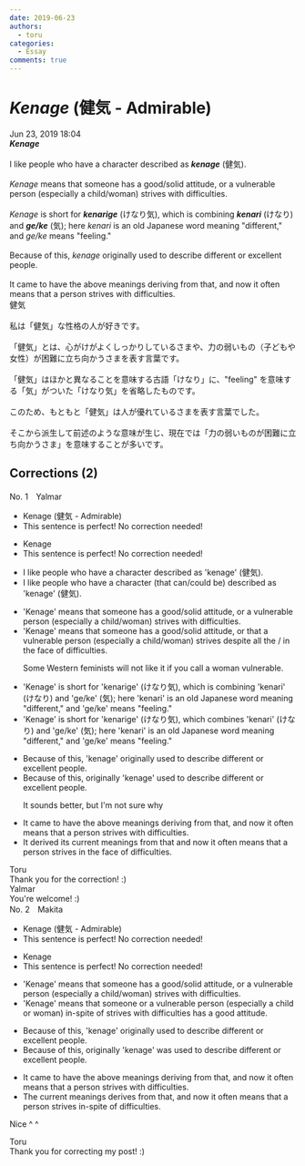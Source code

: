 ```yaml
---
date: 2019-06-23
authors:
  - toru
categories:
  - Essay
comments: true
---
```


# <strong><em>Kenage</strong></em> (健気 - Admirable)
<div class="date">Jun 23, 2019 18:04</div>
<div id="post"><div id="body_show_ori">
<strong><em>Kenage</strong></em><br/><br/>I like people who have a character described as <strong><em>kenage</em></strong> (健気).<br/><br/><em>Kenage</em> means that someone has a good/solid attitude, or a vulnerable person (especially a child/woman) strives with difficulties.<br/><br/><em>Kenage</em> is short for <strong><em>kenarige</em></strong> (けなり気), which is combining <strong><em>kenari</em></strong> (けなり) and <strong><em>ge/ke</em></strong> (気); here <em>kenari</em> is an old Japanese word meaning "different," and <em>ge/ke</em> means "feeling."<br/><br/>Because of this, <em>kenage</em> originally used to describe different or excellent people.<br/><br/>It came to have the above meanings deriving from that, and now it often means that a person strives with difficulties.
</div></div>

<!-- more -->

<div id="post_ja"><div id="body_show_mo">
健気<br/><br/>私は「健気」な性格の人が好きです。<br/><br/>「健気」とは、心がけがよくしっかりしているさまや、力の弱いもの（子どもや女性）が困難に立ち向かうさまを表す言葉です。<br/><br/>「健気」はほかと異なることを意味する古語「けなり」に、"feeling" を意味する「気」がついた「けなり気」を省略したものです。<br/><br/>このため、もともと「健気」は人が優れているさまを表す言葉でした。<br/><br/>そこから派生して前述のような意味が生じ、現在では「力の弱いものが困難に立ち向かうさま」を意味することが多いです。
</div></div>

## Corrections (2)
<div id="block"><div class="first_name"> No. 1　<span class="just_name">Yalmar</span></div><div id="block2">
<ul class="correction_field">
<li class="incorrect">Kenage (健気 - Admirable)</li>
<li class="corrected perfect">This sentence is perfect! No correction needed!</li>
</ul>
<ul class="correction_field">
<li class="incorrect">Kenage</li>
<li class="corrected perfect">This sentence is perfect! No correction needed!</li>
</ul>
<ul class="correction_field">
<li class="incorrect">I like people who have a character described as 'kenage' (健気).</li>
<li class="corrected correct">
I like people who have a character <span class="f_blue">(that can/could be) </span>described as 'kenage' (健気).
</li>
</ul>
<ul class="correction_field">
<li class="incorrect">'Kenage' means that someone has a good/solid attitude, or a vulnerable person (especially a child/woman) strives with difficulties.</li>
<li class="corrected correct">
'Kenage' means that someone has a good<span class="f_gray"><span class="sline">/solid</span></span> attitude, or <span class="f_red">that</span> a vulnerable person (especially a child/woman) strives <span class="f_red">despite all the / in the face of</span> difficulties.
<p class="correction_comment">Some Western feminists will not like it if you call a woman vulnerable.</p>
</li>
</ul>
<ul class="correction_field">
<li class="incorrect">'Kenage' is short for 'kenarige' (けなり気), which is combining 'kenari' (けなり) and 'ge/ke' (気); here 'kenari' is an old Japanese word meaning "different," and 'ge/ke' means "feeling."</li>
<li class="corrected correct">
'Kenage' is short for 'kenarige' (けなり気), which <span class="f_red">combines</span> 'kenari' (けなり) and 'ge/ke' (気); here 'kenari' is an old Japanese word meaning "different," and 'ge/ke' means "feeling."
</li>
</ul>
<ul class="correction_field">
<li class="incorrect">Because of this, 'kenage' originally used to describe different or excellent people.</li>
<li class="corrected correct">
Because of this, <span class="f_red">originally</span> 'kenage' used to describe different or excellent people.
<p class="correction_comment">It sounds better, but I'm not sure why</p>
</li>
</ul>
<ul class="correction_field">
<li class="incorrect">It came to have the above meanings deriving from that, and now it often means that a person strives with difficulties.</li>
<li class="corrected correct">
<span class="f_red">It derived its current</span> meanings from that and now it often means that a person strives <span class="f_red">in the face of</span> difficulties.
</li>
</ul>
</div><div class="name"><span class="just_name">Toru</span><br>
Thank you for the correction! :)
</div>
<div class="name"><span class="just_name">Yalmar</span><br>
You're welcome! :)
</div>
</div>
<div id="block"><div class="first_name"> No. 2　<span class="just_name">Makita</span></div><div id="block2">
<ul class="correction_field">
<li class="incorrect">Kenage (健気 - Admirable)</li>
<li class="corrected perfect">This sentence is perfect! No correction needed!</li>
</ul>
<ul class="correction_field">
<li class="incorrect">Kenage</li>
<li class="corrected perfect">This sentence is perfect! No correction needed!</li>
</ul>
<ul class="correction_field">
<li class="incorrect">'Kenage' means that someone has a good/solid attitude, or a vulnerable person (especially a child/woman) strives with difficulties.</li>
<li class="corrected correct">
'Kenage' means that someone or a vulnerable person (especially a child or woman) <span class="f_red">in-spite of <span class="sline"> strives with </span></span>difficulties <span class="f_red">has a good attitude.</span>
</li>
</ul>
<ul class="correction_field">
<li class="incorrect">Because of this, 'kenage' originally used to describe different or excellent people.</li>
<li class="corrected correct">
Because of this, <span class="f_red">originally </span>'kenage'<span class="f_red"> was</span> used to describe different or excellent people.
</li>
</ul>
<ul class="correction_field">
<li class="incorrect">It came to have the above meanings deriving from that, and now it often means that a person strives with difficulties.</li>
<li class="corrected correct">
<span class="f_red">The current</span> meanings <span class="f_red">derives </span>from that, and now it often means that a person strives <span class="f_red">in-spite of </span>difficulties.
</li>
</ul>
<p class="comment_small">
 Nice ^ ^
</p>

</div><div class="name"><span class="just_name">Toru</span><br>
Thank you for correcting my post! :)
</div>
</div>
